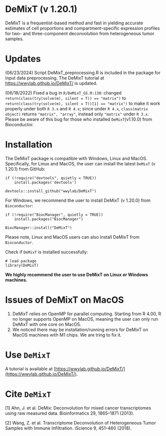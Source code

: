 # DeMixT (v 1.20.1)
DeMixT is a frequentist-based method and fast in yielding accurate estimates of cell proportions and compartment-specific expression profiles for two- and three-component deconvolution from heterogeneous tumor samples. 

# Updates
(06/23/2024) Script DeMixT_preprocessing.R is included in the package for input data preprocessing.
The DeMixT tutorial at https://wwylab.github.io/DeMixT/ is updated.

(06/18/2022) Fixed a bug in ``R/DeMixT_GS.R:130``: changed ``return(class(try(solve(m), silent = T)) == "matrix")`` to ``return(class(try(solve(m), silent = T))[1] == "matrix")`` to make it work properly under both ``R 3.x`` and ``R 4.x``; since under ``R 4.x``, ``class(matrix object)`` returns ``"matrix", "array"``, instead only ``"matrix"``  under ``R 3.x``. Please be aware of this bug for those who installed ``DeMixT``(v1.10.0) from Bioconductor. 


# Installation
The DeMixT package is compatible with Windows, Linux and MacOS. Specifically, for Linux and MacOS, the user can install the latest ``DeMixT``  (v 1.20.1) from GitHub:

```
if (!require("devtools", quietly = TRUE))
    install.packages('devtools')

devtools::install_github("wwylab/DeMixT")
```

For Windows, we recommend the user to install DeMixT (v 1.20.0) from ``Bioconductor``:
```
if (!require("BiocManager", quietly = TRUE))
    install.packages("BiocManager")

BiocManager::install("DeMixT")
```

Please note, Linux and MacOS users can also install DeMixT from ``Bioconductor``. 

Check if ``DeMixT`` is installed successfully:
```
# load package
library(DeMixT)
```

**We highly recommend the user to use DeMixT on Linux or Windows machines.**
# Issues of DeMixT on MacOS

1. DeMixT relies on OpenMP for parallel computing. Starting from R 4.00, R no longer supports OpenMP on MacOS, meaning the user can only run DeMixT with one core on MacOS.
2. We noticed there may be installation/running errors for DeMixT on MacOS machines with M1 chips. We are tring to fix it.

# Use ``DeMixT``
A tutorial is available at [https://wwylab.github.io/DeMixT/](https://wwylab.github.io/DeMixT/).

# Cite ``DeMixT``

[1] Ahn, J. et al. DeMix: Deconvolution for mixed cancer transcriptomes using raw measured data. Bioinformatics 29, 1865–1871 (2013).

[2] Wang, Z. et al. Transcriptome Deconvolution of Heterogeneous Tumor Samples with Immune Infiltration. iScience 9, 451–460 (2018).
